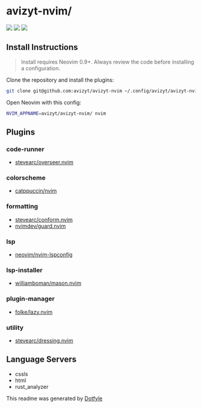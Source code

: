 # avizyt-nvim/

<a href="https://dotfyle.com/avizyt/avizyt-nvim"><img src="https://dotfyle.com/avizyt/avizyt-nvim/badges/plugins?style=flat" /></a>
<a href="https://dotfyle.com/avizyt/avizyt-nvim"><img src="https://dotfyle.com/avizyt/avizyt-nvim/badges/leaderkey?style=flat" /></a>
<a href="https://dotfyle.com/avizyt/avizyt-nvim"><img src="https://dotfyle.com/avizyt/avizyt-nvim/badges/plugin-manager?style=flat" /></a>


## Install Instructions

 > Install requires Neovim 0.9+. Always review the code before installing a configuration.

Clone the repository and install the plugins:

```sh
git clone git@github.com:avizyt/avizyt-nvim ~/.config/avizyt/avizyt-nvim
```

Open Neovim with this config:

```sh
NVIM_APPNAME=avizyt/avizyt-nvim/ nvim
```

## Plugins

### code-runner

+ [stevearc/overseer.nvim](https://dotfyle.com/plugins/stevearc/overseer.nvim)
### colorscheme

+ [catppuccin/nvim](https://dotfyle.com/plugins/catppuccin/nvim)
### formatting

+ [stevearc/conform.nvim](https://dotfyle.com/plugins/stevearc/conform.nvim)
+ [nvimdev/guard.nvim](https://dotfyle.com/plugins/nvimdev/guard.nvim)
### lsp

+ [neovim/nvim-lspconfig](https://dotfyle.com/plugins/neovim/nvim-lspconfig)
### lsp-installer

+ [williamboman/mason.nvim](https://dotfyle.com/plugins/williamboman/mason.nvim)
### plugin-manager

+ [folke/lazy.nvim](https://dotfyle.com/plugins/folke/lazy.nvim)
### utility

+ [stevearc/dressing.nvim](https://dotfyle.com/plugins/stevearc/dressing.nvim)
## Language Servers

+ cssls
+ html
+ rust_analyzer


 This readme was generated by [Dotfyle](https://dotfyle.com)
